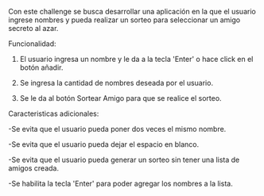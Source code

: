 Con este challenge se busca desarrollar una aplicación en la que el usuario ingrese nombres y pueda realizar un sorteo para seleccionar un amigo secreto al azar.

Funcionalidad:
1) El usuario ingresa un nombre y le da a la tecla 'Enter' o hace click en el botón añadir.

2) Se ingresa la cantidad de nombres deseada por el usuario.

3) Se le da al botón Sortear Amigo para que se realice el sorteo.

Caracteristicas adicionales:

-Se evita que el usuario pueda poner dos veces el mismo nombre.

-Se evita que el usuario pueda dejar el espacio en blanco.

-Se evita que el usuario pueda generar un sorteo sin tener una lista de amigos creada.

-Se habilita la tecla 'Enter' para poder agregar los nombres a la lista.
